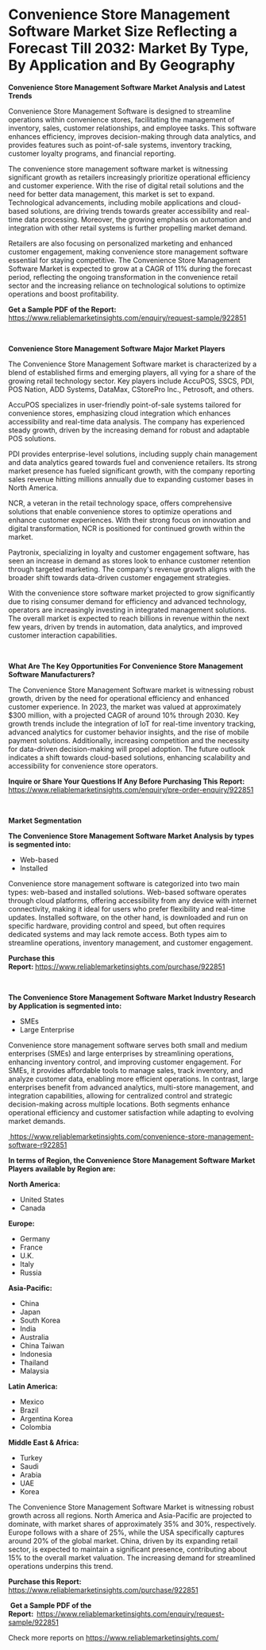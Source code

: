 <p><h1>Convenience Store Management Software Market Size Reflecting a Forecast Till 2032: Market By Type, By Application and By Geography</h1></p><p><strong>Convenience Store Management Software Market Analysis and Latest Trends</strong></p>
<p><p>Convenience Store Management Software is designed to streamline operations within convenience stores, facilitating the management of inventory, sales, customer relationships, and employee tasks. This software enhances efficiency, improves decision-making through data analytics, and provides features such as point-of-sale systems, inventory tracking, customer loyalty programs, and financial reporting. </p><p>The convenience store management software market is witnessing significant growth as retailers increasingly prioritize operational efficiency and customer experience. With the rise of digital retail solutions and the need for better data management, this market is set to expand. Technological advancements, including mobile applications and cloud-based solutions, are driving trends towards greater accessibility and real-time data processing. Moreover, the growing emphasis on automation and integration with other retail systems is further propelling market demand.</p><p>Retailers are also focusing on personalized marketing and enhanced customer engagement, making convenience store management software essential for staying competitive. The Convenience Store Management Software Market is expected to grow at a CAGR of 11% during the forecast period, reflecting the ongoing transformation in the convenience retail sector and the increasing reliance on technological solutions to optimize operations and boost profitability.</p></p>
<p><strong>Get a Sample PDF of the Report:&nbsp;</strong> <a href="https://www.reliablemarketinsights.com/enquiry/request-sample/922851?utm_campaign=3268&utm_medium=2&utm_source=Github&utm_content=ia&utm_term=07032025&utm_id=convenience-store-management-software">https://www.reliablemarketinsights.com/enquiry/request-sample/922851</a></p>
<p>&nbsp;</p>
<p><strong>Convenience Store Management Software Major Market Players</strong></p>
<p><p>The Convenience Store Management Software market is characterized by a blend of established firms and emerging players, all vying for a share of the growing retail technology sector. Key players include AccuPOS, SSCS, PDI, POS Nation, ADD Systems, DataMax, CStorePro Inc., Petrosoft, and others. </p><p>AccuPOS specializes in user-friendly point-of-sale systems tailored for convenience stores, emphasizing cloud integration which enhances accessibility and real-time data analysis. The company has experienced steady growth, driven by the increasing demand for robust and adaptable POS solutions.</p><p>PDI provides enterprise-level solutions, including supply chain management and data analytics geared towards fuel and convenience retailers. Its strong market presence has fueled significant growth, with the company reporting sales revenue hitting millions annually due to expanding customer bases in North America.</p><p>NCR, a veteran in the retail technology space, offers comprehensive solutions that enable convenience stores to optimize operations and enhance customer experiences. With their strong focus on innovation and digital transformation, NCR is positioned for continued growth within the market.</p><p>Paytronix, specializing in loyalty and customer engagement software, has seen an increase in demand as stores look to enhance customer retention through targeted marketing. The company's revenue growth aligns with the broader shift towards data-driven customer engagement strategies.</p><p>With the convenience store software market projected to grow significantly due to rising consumer demand for efficiency and advanced technology, operators are increasingly investing in integrated management solutions. The overall market is expected to reach billions in revenue within the next few years, driven by trends in automation, data analytics, and improved customer interaction capabilities.</p></p>
<p>&nbsp;</p>
<p><strong>What Are The Key Opportunities For Convenience Store Management Software Manufacturers?</strong></p>
<p><p>The Convenience Store Management Software market is witnessing robust growth, driven by the need for operational efficiency and enhanced customer experience. In 2023, the market was valued at approximately $300 million, with a projected CAGR of around 10% through 2030. Key growth trends include the integration of IoT for real-time inventory tracking, advanced analytics for customer behavior insights, and the rise of mobile payment solutions. Additionally, increasing competition and the necessity for data-driven decision-making will propel adoption. The future outlook indicates a shift towards cloud-based solutions, enhancing scalability and accessibility for convenience store operators.</p></p>
<p><strong>Inquire or Share Your Questions If Any Before Purchasing This Report:</strong> <a href="https://www.reliablemarketinsights.com/enquiry/pre-order-enquiry/922851?utm_campaign=3268&utm_medium=2&utm_source=Github&utm_content=ia&utm_term=07032025&utm_id=convenience-store-management-software">https://www.reliablemarketinsights.com/enquiry/pre-order-enquiry/922851</a></p>
<p>&nbsp;</p>
<p><strong>Market Segmentation</strong></p>
<p><strong>The Convenience Store Management Software Market Analysis by types is segmented into:</strong></p>
<p><ul><li>Web-based</li><li>Installed</li></ul></p>
<p><p>Convenience store management software is categorized into two main types: web-based and installed solutions. Web-based software operates through cloud platforms, offering accessibility from any device with internet connectivity, making it ideal for users who prefer flexibility and real-time updates. Installed software, on the other hand, is downloaded and run on specific hardware, providing control and speed, but often requires dedicated systems and may lack remote access. Both types aim to streamline operations, inventory management, and customer engagement.</p></p>
<p><strong>Purchase this Report:&nbsp;</strong><a href="https://www.reliablemarketinsights.com/purchase/922851?utm_campaign=3268&utm_medium=2&utm_source=Github&utm_content=ia&utm_term=07032025&utm_id=convenience-store-management-software">https://www.reliablemarketinsights.com/purchase/922851</a></p>
<p>&nbsp;</p>
<p><strong>The Convenience Store Management Software Market Industry Research by Application is segmented into:</strong></p>
<p><ul><li>SMEs</li><li>Large Enterprise</li></ul></p>
<p><p>Convenience store management software serves both small and medium enterprises (SMEs) and large enterprises by streamlining operations, enhancing inventory control, and improving customer engagement. For SMEs, it provides affordable tools to manage sales, track inventory, and analyze customer data, enabling more efficient operations. In contrast, large enterprises benefit from advanced analytics, multi-store management, and integration capabilities, allowing for centralized control and strategic decision-making across multiple locations. Both segments enhance operational efficiency and customer satisfaction while adapting to evolving market demands.</p></p>
<p><a href="https://www.reliablemarketinsights.com/convenience-store-management-software-r922851?utm_campaign=3268&utm_medium=2&utm_source=Github&utm_content=ia&utm_term=07032025&utm_id=convenience-store-management-software">&nbsp;https://www.reliablemarketinsights.com/convenience-store-management-software-r922851</a></p>
<p><strong>In terms of Region, the Convenience Store Management Software Market Players available by Region are:</strong></p>
<p>
    <p> <strong> North America: </strong>
        <ul>
            <li>United States</li>
            <li>Canada</li>
        </ul>
        </p> 
    <p> <strong> Europe: </strong>
        <ul>
            <li>Germany</li>
            <li>France</li>
            <li>U.K.</li>
            <li>Italy</li>
            <li>Russia</li>
        </ul>
        </p> 
    <p> <strong> Asia-Pacific: </strong>
        <ul>
            <li>China</li>
            <li>Japan</li>
            <li>South Korea</li>
            <li>India</li>
            <li>Australia</li>
            <li>China Taiwan</li>
            <li>Indonesia</li>
            <li>Thailand</li>
            <li>Malaysia</li>
        </ul>
        </p> 
    <p> <strong> Latin America: </strong>
        <ul>
            <li>Mexico</li>
            <li>Brazil</li>
            <li>Argentina Korea</li>
            <li>Colombia</li>
        </ul>
        </p> 
    <p> <strong> Middle East & Africa: </strong>
        <ul>
            <li>Turkey</li>
            <li>Saudi</li>
            <li>Arabia</li>
            <li>UAE</li>
            <li>Korea</li>
        </ul>
    </p>
    </p>
<p><p>The Convenience Store Management Software Market is witnessing robust growth across all regions. North America and Asia-Pacific are projected to dominate, with market shares of approximately 35% and 30%, respectively. Europe follows with a share of 25%, while the USA specifically captures around 20% of the global market. China, driven by its expanding retail sector, is expected to maintain a significant presence, contributing about 15% to the overall market valuation. The increasing demand for streamlined operations underpins this trend.</p></p>
<p><strong>Purchase this Report: </strong><a href="https://www.reliablemarketinsights.com/purchase/922851?utm_campaign=3268&utm_medium=2&utm_source=Github&utm_content=ia&utm_term=07032025&utm_id=convenience-store-management-software">https://www.reliablemarketinsights.com/purchase/922851</a></p>
<p>&nbsp;<strong>Get a Sample PDF of the Report:&nbsp;&nbsp;</strong><a href="https://www.reliablemarketinsights.com/enquiry/request-sample/922851?utm_campaign=3268&utm_medium=2&utm_source=Github&utm_content=ia&utm_term=07032025&utm_id=convenience-store-management-software">https://www.reliablemarketinsights.com/enquiry/request-sample/922851</a></p>
<p><strong></strong></p>
<p>Check more reports on <a href="https://www.reliablemarketinsights.com/?utm_campaign=3268&utm_medium=2&utm_source=Github&utm_content=ia&utm_term=07032025&utm_id=convenience-store-management-software">https://www.reliablemarketinsights.com/</a></p>